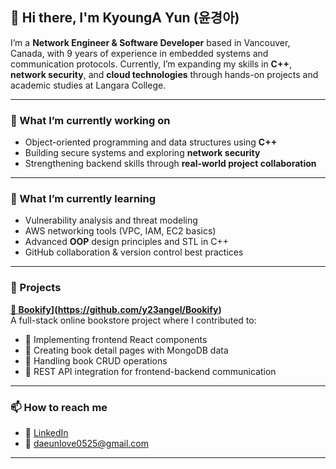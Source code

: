 ## 👋 Hi there, I'm KyoungA Yun (윤경아)

I’m a **Network Engineer & Software Developer** based in Vancouver, Canada, with 9 years of experience in embedded systems and communication protocols. Currently, I’m expanding my skills in **C++**, **network security**, and **cloud technologies** through hands-on projects and academic studies at Langara College.

---

### 🔭 What I’m currently working on

- Object-oriented programming and data structures using **C++**
- Building secure systems and exploring **network security**
- Strengthening backend skills through **real-world project collaboration**

---

### 🌱 What I’m currently learning

- Vulnerability analysis and threat modeling  
- AWS networking tools (VPC, IAM, EC2 basics)  
- Advanced **OOP** design principles and STL in C++  
- GitHub collaboration & version control best practices

---

### 💼 Projects

**[📘 Bookify](https://github.com/tarandeepk02/Bookify)](https://github.com/y23angel/Bookify)**  
A full-stack online bookstore project where I contributed to:
- 🔧 Implementing frontend React components  
- 📖 Creating book detail pages with MongoDB data  
- 🔁 Handling book CRUD operations  
- 🔗 REST API integration for frontend-backend communication

---

### 📫 How to reach me

- 💼 [LinkedIn](https://www.linkedin.com/in/kyounga-yun-8354b9231/)
- 📧 daeunlove0525@gmail.com

---


